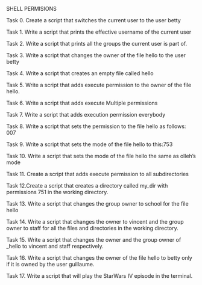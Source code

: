 
SHELL PERMISIONS

Task 0. Create a script that switches the current user to the user betty

Task 1. Write a script that prints the effective username of the current user

Task 2. Write a script that prints all the groups the current user is part of.

Task 3. Write a script that changes the owner of the file hello to the user betty

Task 4. Write a script that creates an empty file called hello

Task 5. Write a script that adds execute permission to the owner of the file hello.

Task 6. Write a script that adds execute Multiple permissions

Task 7. Write a script that adds execution permission everybody

Task 8. Write a script that sets the permission to the file hello as follows: 007

Task 9. Write a script that sets the mode of the file hello to this:753

Task 10. Write a script that sets the mode of the file hello the same as olleh’s mode

Task 11. Create a script that adds execute permission to all subdirectories

Task 12.Create a script that creates a directory called my_dir with permissions 751 in the working directory.

Task 13. Write a script that changes the group owner to school for the file hello

Task 14. Write a script that changes the owner to vincent and the group owner to staff for all the files and directories in the working directory.

Task 15. Write a script that changes the owner and the group owner of _hello to vincent and staff respectively.

Task 16. Write a script that changes the owner of the file hello to betty only if it is owned by the user guillaume.

Task 17. Write a script that will play the StarWars IV episode in the terminal.

